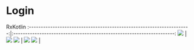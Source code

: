 # Login
 RxKotlin
:--------------------------------------------------------------------:|:--------------------------------------------------------------------:
![](https://github.com/Gauravlamba1109/Login/blob/main/ss/1.jpeg)  |  ![](https://github.com/Gauravlamba1109/Login/blob/main/ss/2.jpeg)
![](https://github.com/Gauravlamba1109/Login/blob/main/ss/3.jpeg)  |  ![](https://github.com/Gauravlamba1109/Login/blob/main/ss/4.jpeg)
![](https://github.com/Gauravlamba1109/Login/blob/main/ss/5.jpeg)  |  ![]()


